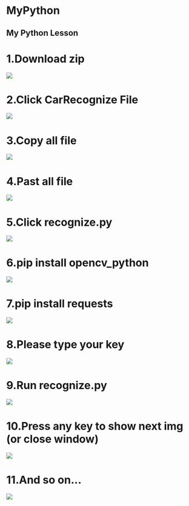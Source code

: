 # MyPython
My Python Lesson
--
# 1.Download zip
<img src="https://raw.githubusercontent.com/conflick0/MyPython/master/readme_img/1.jpg">

# 2.Click CarRecognize File
<img src="https://raw.githubusercontent.com/conflick0/MyPython/master/readme_img/2.jpg">

# 3.Copy all file
<img src="https://raw.githubusercontent.com/conflick0/MyPython/master/readme_img/3.jpg">

# 4.Past all file
<img src="https://raw.githubusercontent.com/conflick0/MyPython/master/readme_img/4.jpg">

# 5.Click recognize.py
<img src="https://raw.githubusercontent.com/conflick0/MyPython/master/readme_img/5.jpg">

# 6.pip install opencv_python
<img src="https://raw.githubusercontent.com/conflick0/MyPython/master/readme_img/6.jpg">

# 7.pip install requests
<img src="https://raw.githubusercontent.com/conflick0/MyPython/master/readme_img/7.jpg">

# 8.Please type your key
<img src="https://raw.githubusercontent.com/conflick0/MyPython/master/readme_img/8.jpg">

# 9.Run recognize.py
<img src="https://raw.githubusercontent.com/conflick0/MyPython/master/readme_img/9.jpg">

# 10.Press any key to show next img (or close window)
<img src="https://raw.githubusercontent.com/conflick0/MyPython/master/readme_img/10.jpg">

# 11.And so on...
<img src="https://raw.githubusercontent.com/conflick0/MyPython/master/readme_img/11.jpg">
